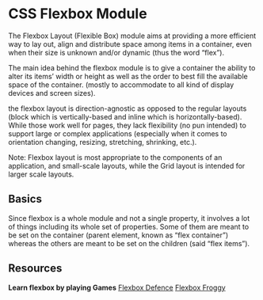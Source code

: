 # CSS Flexbox Module

The Flexbox Layout (Flexible Box) module aims at providing a more efficient way to lay out, align and distribute space among items in a container, even when their size is unknown and/or dynamic (thus the word “flex”).

The main idea behind the flexbox module is to give a container the ability to alter its items’ width or height as well as the order to best fill the available space of the container. (mostly to accommodate to all kind of display devices and screen sizes).

the flexbox layout is direction-agnostic as opposed to the regular layouts (block which is vertically-based and inline which is horizontally-based). While those work well for pages, they lack flexibility (no pun intended) to support large or complex applications (especially when it comes to orientation changing, resizing, stretching, shrinking, etc.).

Note: Flexbox layout is most appropriate to the components of an application, and small-scale layouts, while the Grid layout is intended for larger scale layouts.

## Basics

Since flexbox is a whole module and not a single property, it involves a lot of things including its whole set of properties. Some of them are meant to be set on the container (parent element, known as “flex container”) whereas the others are meant to be set on the children (said “flex items”).


## Resources
**Learn flexbox by playing Games**
[Flexbox Defence](http://www.flexboxdefense.com/)
[Flexbox Froggy](https://flexboxfroggy.com/)
